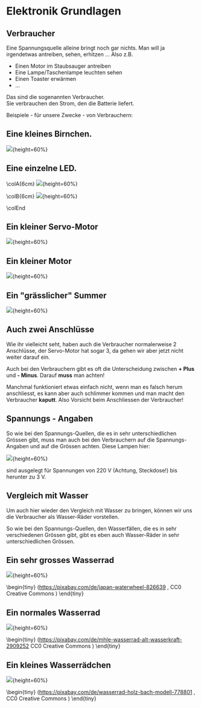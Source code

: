 # Elektronik Grundlagen

## Verbraucher 

Eine Spannungsquelle alleine bringt noch gar nichts. 
Man will ja irgendetwas antreiben, sehen, erhitzen ...
Also z.B. 

* Einen Motor im Staubsauger antreiben
* Eine Lampe/Taschenlampe leuchten sehen
* Einen Toaster erwärmen
* ...

Das sind die sogenannten Verbraucher.  
Sie verbrauchen den Strom, den die Batterie liefert.   

Beispiele - für unsere Zwecke - von Verbrauchern:

##  Eine kleines Birnchen.

![](pics/01_Birnchen.png){height=60%} 

## Eine einzelne LED.

\colA{6cm}
![](pics/02_LED.png){height=60%} 

\colB{6cm}
![](pics/03_LED.png){height=60%}

\colEnd

## Ein kleiner Servo-Motor

![](pics/04_ServoMotor.jpeg){height=60%} 

## Ein kleiner Motor

![](pics/04c_Motor.jpg){height=60%} 


## Ein "grässlicher" Summer 


![](pics/04b_Summer.jpg){height=60%} 

## Auch zwei Anschlüsse 

Wie ihr vielleicht seht, haben auch die Verbraucher normalerweise 2 Anschlüsse, der Servo-Motor hat sogar 3, da gehen wir aber jetzt nicht weiter darauf ein.

Auch bei den Verbrauchern gibt es oft die Unterscheidung zwischen __+ Plus__ und __- Minus__. Darauf __muss__ man achten!

Manchmal funktioniert etwas einfach nicht, wenn man es falsch herum anschliesst, es kann aber auch schlimmer kommen und man macht den Verbraucher __kaputt__. Also Vorsicht beim Anschliessen der Verbraucher!

## Spannungs - Angaben

So wie bei den Spannungs-Quellen, die es in sehr unterschiedlichen Grössen gibt, muss man auch bei den Verbrauchern auf die Spannungs-Angaben und auf die Grössen achten.
Diese Lampen hier:

![](pics/05_Lampen.png){height=60%} 

sind ausgelegt für Spannungen von 220 V (Achtung, Steckdose!) bis herunter zu 3 V. 


## Vergleich mit Wasser

Um auch hier wieder den Vergleich mit Wasser zu bringen, können wir uns die Verbraucher als Wasser-Räder vorstellen.

So wie bei den Spannungs-Quellen, den Wasserfällen, die es in sehr verschiedenen Grössen gibt, gibt es eben auch Wasser-Räder in sehr unterschiedlichen Grössen.

## Ein sehr grosses Wasserrad 


  ![](pics/japan-826639_1000.jpg){height=60%} 

\begin{tiny}
(https://pixabay.com/de/japan-waterwheel-826639 , CC0 Creative Commons )
\end{tiny}     

## Ein normales Wasserrad  
  ![](pics/mill-2909252_1000.jpg){height=60%} 

\begin{tiny}
(https://pixabay.com/de/mhle-wasserrad-alt-wasserkraft-2909252 CC0 Creative Commons )
\end{tiny}     

## Ein kleines Wasserrädchen  
  ![](pics/waterwheel-778801_1000.jpg){height=60%} 

\begin{tiny}
(https://pixabay.com/de/wasserrad-holz-bach-modell-778801 , CC0 Creative Commons )
\end{tiny}     

